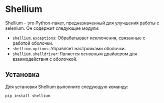 # Shellium

Shellium - это Python-пакет, предназначенный для улучшения работы с selenium. Он содержит следующие модули:

- `shellium.exceptions`: Обрабатывает исключения, связанные с работой оболочки.
- `shellium.options`: Управляет настройками оболочки.
- `shellium.shelldriver`: Является основным драйвером для взаимодействия с оболочкой.

## Установка

Для установки Shellium выполните следующую команду:

```bash
pip install shellium
```
